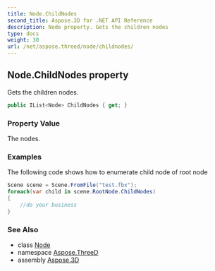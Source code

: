 ```yaml
---
title: Node.ChildNodes
second_title: Aspose.3D for .NET API Reference
description: Node property. Gets the children nodes
type: docs
weight: 30
url: /net/aspose.threed/node/childnodes/
---
```

## Node.ChildNodes property

Gets the children nodes.

```csharp
public IList<Node> ChildNodes { get; }
```

### Property Value

The nodes.

### Examples

The following code shows how to enumerate child node of root node

```csharp
Scene scene = Scene.FromFile("test.fbx");
foreach(var child in scene.RootNode.ChildNodes)
{
    //do your business
}
```

### See Also

* class [Node](../)
* namespace [Aspose.ThreeD](../../../aspose.threed/)
* assembly [Aspose.3D](../../../)


